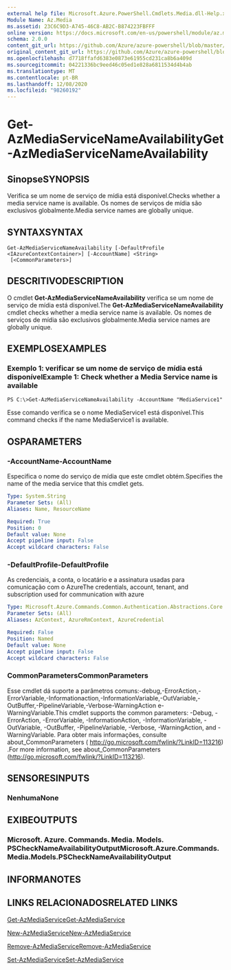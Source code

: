 ```yaml
---
external help file: Microsoft.Azure.PowerShell.Cmdlets.Media.dll-Help.xml
Module Name: Az.Media
ms.assetid: 23C6C9D3-A745-46C8-AB2C-B874223FBFFF
online version: https://docs.microsoft.com/en-us/powershell/module/az.media/get-azmediaservicenameavailability
schema: 2.0.0
content_git_url: https://github.com/Azure/azure-powershell/blob/master/src/Media/Media/help/Get-AzMediaServiceNameAvailability.md
original_content_git_url: https://github.com/Azure/azure-powershell/blob/master/src/Media/Media/help/Get-AzMediaServiceNameAvailability.md
ms.openlocfilehash: d7718ffafd6383e0873e61955cd231ca8b6a409d
ms.sourcegitcommit: 04221336bc9eed46c05ed1e828a6811534d4b4ab
ms.translationtype: MT
ms.contentlocale: pt-BR
ms.lasthandoff: 12/08/2020
ms.locfileid: "98260192"
---
```

# <span data-ttu-id="5a4cf-101">Get-AzMediaServiceNameAvailability</span><span class="sxs-lookup"><span data-stu-id="5a4cf-101">Get-AzMediaServiceNameAvailability</span></span>

## <span data-ttu-id="5a4cf-102">Sinopse</span><span class="sxs-lookup"><span data-stu-id="5a4cf-102">SYNOPSIS</span></span>
<span data-ttu-id="5a4cf-103">Verifica se um nome de serviço de mídia está disponível.</span><span class="sxs-lookup"><span data-stu-id="5a4cf-103">Checks whether a media service name is available.</span></span>
<span data-ttu-id="5a4cf-104">Os nomes de serviços de mídia são exclusivos globalmente.</span><span class="sxs-lookup"><span data-stu-id="5a4cf-104">Media service names are globally unique.</span></span>

## <span data-ttu-id="5a4cf-105">SYNTAX</span><span class="sxs-lookup"><span data-stu-id="5a4cf-105">SYNTAX</span></span>

```
Get-AzMediaServiceNameAvailability [-DefaultProfile <IAzureContextContainer>] [-AccountName] <String>
 [<CommonParameters>]
```

## <span data-ttu-id="5a4cf-106">DESCRITIVO</span><span class="sxs-lookup"><span data-stu-id="5a4cf-106">DESCRIPTION</span></span>
<span data-ttu-id="5a4cf-107">O cmdlet **Get-AzMediaServiceNameAvailability** verifica se um nome de serviço de mídia está disponível.</span><span class="sxs-lookup"><span data-stu-id="5a4cf-107">The **Get-AzMediaServiceNameAvailability** cmdlet checks whether a media service name is available.</span></span>
<span data-ttu-id="5a4cf-108">Os nomes de serviços de mídia são exclusivos globalmente.</span><span class="sxs-lookup"><span data-stu-id="5a4cf-108">Media service names are globally unique.</span></span>

## <span data-ttu-id="5a4cf-109">EXEMPLOS</span><span class="sxs-lookup"><span data-stu-id="5a4cf-109">EXAMPLES</span></span>

### <span data-ttu-id="5a4cf-110">Exemplo 1: verificar se um nome de serviço de mídia está disponível</span><span class="sxs-lookup"><span data-stu-id="5a4cf-110">Example 1: Check whether a Media Service name is available</span></span>
```
PS C:\>Get-AzMediaServiceNameAvailability -AccountName "MediaService1"
```

<span data-ttu-id="5a4cf-111">Esse comando verifica se o nome MediaService1 está disponível.</span><span class="sxs-lookup"><span data-stu-id="5a4cf-111">This command checks if the name MediaService1 is available.</span></span>

## <span data-ttu-id="5a4cf-112">OS</span><span class="sxs-lookup"><span data-stu-id="5a4cf-112">PARAMETERS</span></span>

### <span data-ttu-id="5a4cf-113">-AccountName</span><span class="sxs-lookup"><span data-stu-id="5a4cf-113">-AccountName</span></span>
<span data-ttu-id="5a4cf-114">Especifica o nome do serviço de mídia que este cmdlet obtém.</span><span class="sxs-lookup"><span data-stu-id="5a4cf-114">Specifies the name of the media service that this cmdlet gets.</span></span>

```yaml
Type: System.String
Parameter Sets: (All)
Aliases: Name, ResourceName

Required: True
Position: 0
Default value: None
Accept pipeline input: False
Accept wildcard characters: False
```

### <span data-ttu-id="5a4cf-115">-DefaultProfile</span><span class="sxs-lookup"><span data-stu-id="5a4cf-115">-DefaultProfile</span></span>
<span data-ttu-id="5a4cf-116">As credenciais, a conta, o locatário e a assinatura usadas para comunicação com o Azure</span><span class="sxs-lookup"><span data-stu-id="5a4cf-116">The credentials, account, tenant, and subscription used for communication with azure</span></span>

```yaml
Type: Microsoft.Azure.Commands.Common.Authentication.Abstractions.Core.IAzureContextContainer
Parameter Sets: (All)
Aliases: AzContext, AzureRmContext, AzureCredential

Required: False
Position: Named
Default value: None
Accept pipeline input: False
Accept wildcard characters: False
```

### <span data-ttu-id="5a4cf-117">CommonParameters</span><span class="sxs-lookup"><span data-stu-id="5a4cf-117">CommonParameters</span></span>
<span data-ttu-id="5a4cf-118">Esse cmdlet dá suporte a parâmetros comuns:-debug,-ErrorAction,-ErrorVariable,-Informationaction,-InformationVariable,-OutVariable,-OutBuffer,-PipelineVariable,-Verbose-WarningAction e-WarningVariable.</span><span class="sxs-lookup"><span data-stu-id="5a4cf-118">This cmdlet supports the common parameters: -Debug, -ErrorAction, -ErrorVariable, -InformationAction, -InformationVariable, -OutVariable, -OutBuffer, -PipelineVariable, -Verbose, -WarningAction, and -WarningVariable.</span></span> <span data-ttu-id="5a4cf-119">Para obter mais informações, consulte about_CommonParameters ( http://go.microsoft.com/fwlink/?LinkID=113216) .</span><span class="sxs-lookup"><span data-stu-id="5a4cf-119">For more information, see about_CommonParameters (http://go.microsoft.com/fwlink/?LinkID=113216).</span></span>

## <span data-ttu-id="5a4cf-120">SENSORES</span><span class="sxs-lookup"><span data-stu-id="5a4cf-120">INPUTS</span></span>

### <span data-ttu-id="5a4cf-121">Nenhuma</span><span class="sxs-lookup"><span data-stu-id="5a4cf-121">None</span></span>

## <span data-ttu-id="5a4cf-122">EXIBE</span><span class="sxs-lookup"><span data-stu-id="5a4cf-122">OUTPUTS</span></span>

### <span data-ttu-id="5a4cf-123">Microsoft. Azure. Commands. Media. Models. PSCheckNameAvailabilityOutput</span><span class="sxs-lookup"><span data-stu-id="5a4cf-123">Microsoft.Azure.Commands.Media.Models.PSCheckNameAvailabilityOutput</span></span>

## <span data-ttu-id="5a4cf-124">INFORMA</span><span class="sxs-lookup"><span data-stu-id="5a4cf-124">NOTES</span></span>

## <span data-ttu-id="5a4cf-125">LINKS RELACIONADOS</span><span class="sxs-lookup"><span data-stu-id="5a4cf-125">RELATED LINKS</span></span>

[<span data-ttu-id="5a4cf-126">Get-AzMediaService</span><span class="sxs-lookup"><span data-stu-id="5a4cf-126">Get-AzMediaService</span></span>](./Get-AzMediaService.md)

[<span data-ttu-id="5a4cf-127">New-AzMediaService</span><span class="sxs-lookup"><span data-stu-id="5a4cf-127">New-AzMediaService</span></span>](./New-AzMediaService.md)

[<span data-ttu-id="5a4cf-128">Remove-AzMediaService</span><span class="sxs-lookup"><span data-stu-id="5a4cf-128">Remove-AzMediaService</span></span>](./Remove-AzMediaService.md)

[<span data-ttu-id="5a4cf-129">Set-AzMediaService</span><span class="sxs-lookup"><span data-stu-id="5a4cf-129">Set-AzMediaService</span></span>](./Set-AzMediaService.md)


